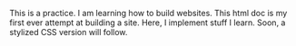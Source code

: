 This is a practice. I am learning how to build websites. This html doc is my first ever attempt at building a site. Here, I implement stuff I learn. Soon, a stylized CSS version will follow.